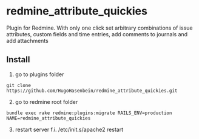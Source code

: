 # redmine_attribute_quickies
Plugin for Redmine. With only one click set arbitrary combinations of issue attributes, custom fields and time entries, add comments to journals and add attachments

## Install

1. go to plugins folder

`git clone https://github.com/HugoHasenbein/redmine_attribute_quickies.git`

2. go to redmine root folder

`bundle exec rake redmine:plugins:migrate RAILS_ENV=production NAME=redmine_attribute_quickies`

3. restart server f.i. /etc/init.s/apache2 restart
